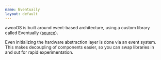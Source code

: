 ```yaml
---
name: Eventually
layout: default
---
```


awooOS is built around event-based architecture, using a custom library called
Eventually ([source](https://github.com/awooos/eventually)).

Even initializing the hardware abstraction layer is done via an event system.
This makes decoupling of components easier, so you can swap libraries in and
out for rapid experimentation.
